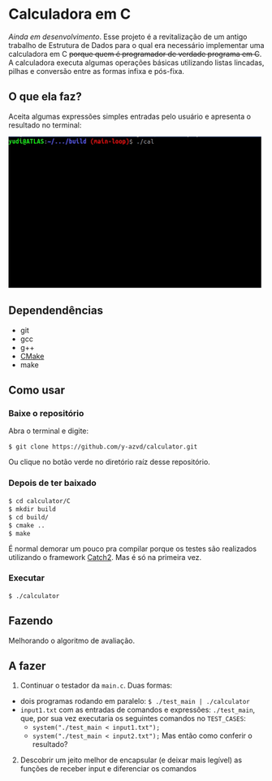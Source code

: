 <!-- trash -->
# Calculadora em C
_Ainda em desenvolvimento_. Esse projeto é a revitalização de um antigo trabalho
de Estrutura de Dados para o qual era necessário implementar uma calculadora em C
~~porque quem é programador de verdade programa em C~~. A calculadora executa algumas
operações básicas utilizando listas lincadas, pilhas e conversão entre as formas infixa
e pós-fixa.


## O que ela faz?
Aceita algumas expressões simples entradas pelo usuário e apresenta o resultado no terminal:

![gif da calculadora](/C/resources/calculator.gif)


## Dependendências
* git
* gcc
* g++
* [CMake](https://cmake.org/)
* make


## Como usar

### Baixe o repositório
Abra o terminal e digite:

```
$ git clone https://github.com/y-azvd/calculator.git
```

Ou clique no botão verde no diretório raíz desse repositório.

### Depois de ter baixado
```
$ cd calculator/C
$ mkdir build
$ cd build/
$ cmake ..
$ make
```

É normal demorar um pouco pra compilar porque os testes são realizados utilizando
o framework [Catch2](https://github.com/catchorg/Catch2). Mas é só na primeira vez.


### Executar
```
$ ./calculator
```

## Fazendo
Melhorando o algoritmo de avaliação.


## A fazer
1. Continuar o testador da `main.c`. Duas formas:
* dois programas rodando em paralelo: `$ ./test_main | ./calculator`
* `input1.txt` com as entradas de comandos e expressões: `./test_main`, que, por sua vez executaria os seguintes comandos no `TEST_CASES`:
  * `system("./test_main < input1.txt");`
  * `system("./test_main < input2.txt");`
Mas então como conferir o resultado?

2. Descobrir um jeito melhor de encapsular (e deixar mais legível) as funções de receber input e diferenciar os comandos

